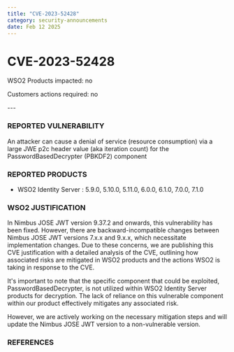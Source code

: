 ```yaml
---
title: "CVE-2023-52428"
category: security-announcements
date: Feb 12 2025
---
```


# CVE-2023-52428

<p class="doc-info">WSO2 Products impacted: no</p>
<p class="doc-info">Customers actions required: no</p>
---

### REPORTED VULNERABILITY

An attacker can cause a denial of service (resource consumption) via a large JWE p2c header value (aka iteration count) for the PasswordBasedDecrypter (PBKDF2) component

### REPORTED PRODUCTS

- WSO2 Identity Server : 5.9.0, 5.10.0, 5.11.0, 6.0.0, 6.1.0, 7.0.0, 7.1.0

### WSO2 JUSTIFICATION

In Nimbus JOSE JWT version 9.37.2 and onwards, this vulnerability has been fixed. However, there are backward-incompatible changes between Nimbus JOSE JWT versions 7.x.x and 9.x.x, which necessitate implementation changes. Due to these concerns, we are publishing this CVE justification with a detailed analysis of the CVE, outlining how associated risks are mitigated in WSO2 products and the actions WSO2 is taking in response to the CVE.

It's important to note that the specific component that could be exploited, PasswordBasedDecrypter, is not utilized within WSO2 Identity Server products for decryption. The lack of reliance on this vulnerable component within our product effectively mitigates any associated risk.

However, we are actively working on the necessary mitigation steps and will update the Nimbus JOSE JWT version to a non-vulnerable version.

### REFERENCES
[^1]: [https://nvd.nist.gov/vuln/detail/cve-2023-52428](https://nvd.nist.gov/vuln/detail/cve-2023-52428)
